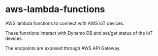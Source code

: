 # aws-lambda-functions

AWS lambda functions to connect with AWS IoT devices.

These functions interact with Dynamo DB and set/get status of the IoT devices.

The endpoints are exposed through AWS API Gateway.
